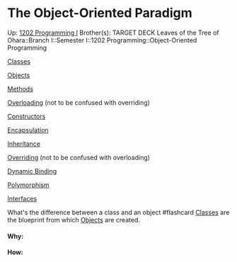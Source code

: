 # The Object-Oriented Paradigm

Up: [1202 Programming I](1202_programming_i)
Brother(s):
TARGET DECK
Leaves of the Tree of Ohara::Branch I::Semester I::1202 Programming::Object-Oriented Programming



[Classes](classes)

[Objects](objects)

[Methods](methods)

[Overloading](overloading) (not to be confused with overriding)

[Constructors](constructors)

[Encapsulation](encapsulation)

[Inheritance](inheritance)

[Overriding](overriding) (not to be confused with overloading)

[Dynamic Binding](dynamic_binding)

[Polymorphism](polymorphism)

[Interfaces](interfaces)

What's the difference between a class and an object #flashcard 
[Classes](classes) are the blueprint from which [Objects](objects) are created.
<!--ID: 1704916722374-->
































#### Why:
#### How:









